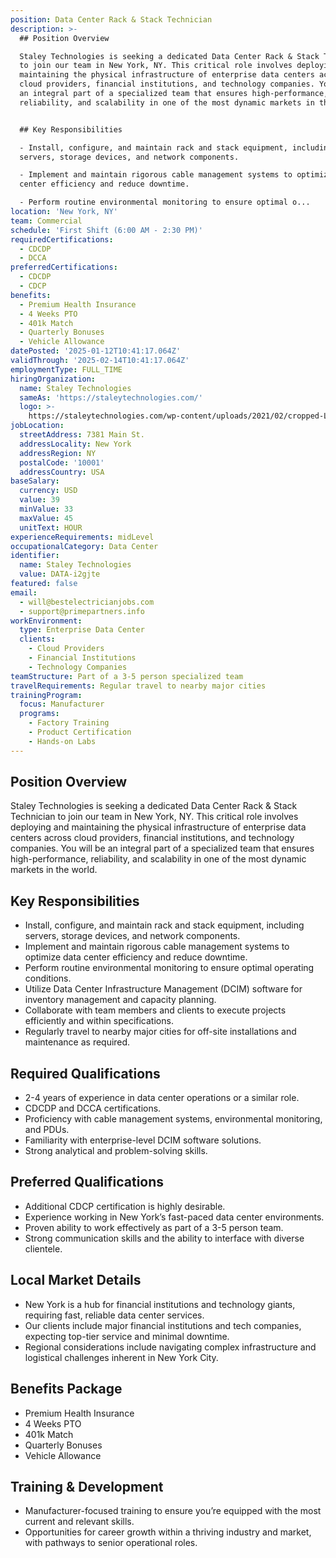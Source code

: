 ```yaml
---
position: Data Center Rack & Stack Technician
description: >-
  ## Position Overview

  Staley Technologies is seeking a dedicated Data Center Rack & Stack Technician
  to join our team in New York, NY. This critical role involves deploying and
  maintaining the physical infrastructure of enterprise data centers across
  cloud providers, financial institutions, and technology companies. You will be
  an integral part of a specialized team that ensures high-performance,
  reliability, and scalability in one of the most dynamic markets in the world.


  ## Key Responsibilities

  - Install, configure, and maintain rack and stack equipment, including
  servers, storage devices, and network components.

  - Implement and maintain rigorous cable management systems to optimize data
  center efficiency and reduce downtime.

  - Perform routine environmental monitoring to ensure optimal o...
location: 'New York, NY'
team: Commercial
schedule: 'First Shift (6:00 AM - 2:30 PM)'
requiredCertifications:
  - CDCDP
  - DCCA
preferredCertifications:
  - CDCDP
  - CDCP
benefits:
  - Premium Health Insurance
  - 4 Weeks PTO
  - 401k Match
  - Quarterly Bonuses
  - Vehicle Allowance
datePosted: '2025-01-12T10:41:17.064Z'
validThrough: '2025-02-14T10:41:17.064Z'
employmentType: FULL_TIME
hiringOrganization:
  name: Staley Technologies
  sameAs: 'https://staleytechnologies.com/'
  logo: >-
    https://staleytechnologies.com/wp-content/uploads/2021/02/cropped-Logo_StaleyTechnologies.png
jobLocation:
  streetAddress: 7381 Main St.
  addressLocality: New York
  addressRegion: NY
  postalCode: '10001'
  addressCountry: USA
baseSalary:
  currency: USD
  value: 39
  minValue: 33
  maxValue: 45
  unitText: HOUR
experienceRequirements: midLevel
occupationalCategory: Data Center
identifier:
  name: Staley Technologies
  value: DATA-i2gjte
featured: false
email:
  - will@bestelectricianjobs.com
  - support@primepartners.info
workEnvironment:
  type: Enterprise Data Center
  clients:
    - Cloud Providers
    - Financial Institutions
    - Technology Companies
teamStructure: Part of a 3-5 person specialized team
travelRequirements: Regular travel to nearby major cities
trainingProgram:
  focus: Manufacturer
  programs:
    - Factory Training
    - Product Certification
    - Hands-on Labs
---
```




## Position Overview
Staley Technologies is seeking a dedicated Data Center Rack & Stack Technician to join our team in New York, NY. This critical role involves deploying and maintaining the physical infrastructure of enterprise data centers across cloud providers, financial institutions, and technology companies. You will be an integral part of a specialized team that ensures high-performance, reliability, and scalability in one of the most dynamic markets in the world.

## Key Responsibilities
- Install, configure, and maintain rack and stack equipment, including servers, storage devices, and network components.
- Implement and maintain rigorous cable management systems to optimize data center efficiency and reduce downtime.
- Perform routine environmental monitoring to ensure optimal operating conditions.
- Utilize Data Center Infrastructure Management (DCIM) software for inventory management and capacity planning.
- Collaborate with team members and clients to execute projects efficiently and within specifications.
- Regularly travel to nearby major cities for off-site installations and maintenance as required.

## Required Qualifications
- 2-4 years of experience in data center operations or a similar role.
- CDCDP and DCCA certifications.
- Proficiency with cable management systems, environmental monitoring, and PDUs.
- Familiarity with enterprise-level DCIM software solutions.
- Strong analytical and problem-solving skills.

## Preferred Qualifications
- Additional CDCP certification is highly desirable.
- Experience working in New York’s fast-paced data center environments.
- Proven ability to work effectively as part of a 3-5 person team.
- Strong communication skills and the ability to interface with diverse clientele.

## Local Market Details
- New York is a hub for financial institutions and technology giants, requiring fast, reliable data center services.
- Our clients include major financial institutions and tech companies, expecting top-tier service and minimal downtime.
- Regional considerations include navigating complex infrastructure and logistical challenges inherent in New York City.

## Benefits Package
- Premium Health Insurance
- 4 Weeks PTO
- 401k Match
- Quarterly Bonuses
- Vehicle Allowance

## Training & Development
- Manufacturer-focused training to ensure you’re equipped with the most current and relevant skills.
- Opportunities for career growth within a thriving industry and market, with pathways to senior operational roles.
